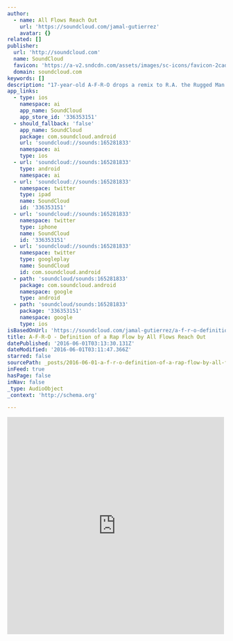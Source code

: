 ```yaml
---
author:
  - name: All Flows Reach Out
    url: 'https://soundcloud.com/jamal-gutierrez'
    avatar: {}
related: []
publisher:
  url: 'http://soundcloud.com'
  name: SoundCloud
  favicon: 'https://a-v2.sndcdn.com/assets/images/sc-icons/favicon-2cadd14b.ico'
  domain: soundcloud.com
keywords: []
description: "17-year-old A-F-R-O drops a remix to R.A. the Rugged Man's Definition of a Rap Flow for a contest."
app_links:
  - type: ios
    namespace: ai
    app_name: SoundCloud
    app_store_id: '336353151'
  - should_fallback: 'false'
    app_name: SoundCloud
    package: com.soundcloud.android
    url: 'soundcloud://sounds:165281833'
    namespace: ai
    type: ios
  - url: 'soundcloud://sounds:165281833'
    type: android
    namespace: ai
  - url: 'soundcloud://sounds:165281833'
    namespace: twitter
    type: ipad
    name: SoundCloud
    id: '336353151'
  - url: 'soundcloud://sounds:165281833'
    namespace: twitter
    type: iphone
    name: SoundCloud
    id: '336353151'
  - url: 'soundcloud://sounds:165281833'
    namespace: twitter
    type: googleplay
    name: SoundCloud
    id: com.soundcloud.android
  - path: 'soundcloud/sounds:165281833'
    package: com.soundcloud.android
    namespace: google
    type: android
  - path: 'soundcloud/sounds:165281833'
    package: '336353151'
    namespace: google
    type: ios
isBasedOnUrl: 'https://soundcloud.com/jamal-gutierrez/a-f-r-o-definition-of-a-rap-flow'
title: A-F-R-O - Definition of a Rap Flow by All Flows Reach Out
datePublished: '2016-06-01T03:13:30.131Z'
dateModified: '2016-06-01T03:11:47.366Z'
starred: false
sourcePath: _posts/2016-06-01-a-f-r-o-definition-of-a-rap-flow-by-all-flows-reach-out.md
inFeed: true
hasPage: false
inNav: false
_type: AudioObject
_context: 'http://schema.org'

---
```

<iframe src="https://cdn.embedly.com/widgets/media.html?src=https%3A%2F%2Fw.soundcloud.com%2Fplayer%2F%3Fvisual%3Dtrue%26url%3Dhttps%253A%252F%252Fapi.soundcloud.com%252Ftracks%252F165281833%26show_artwork%3Dtrue&amp;url=https%3A%2F%2Fsoundcloud.com%2Fjamal-gutierrez%2Fa-f-r-o-definition-of-a-rap-flow&amp;image=http%3A%2F%2Fi1.sndcdn.com%2Fartworks-000095046510-nx0e8z-t500x500.jpg&amp;key=b7d04c9b404c499eba89ee7072e1c4f7&amp;type=text%2Fhtml&amp;schema=soundcloud" width="500" height="500" scrolling="no" frameborder="0" allowfullscreen="" style=""></iframe>